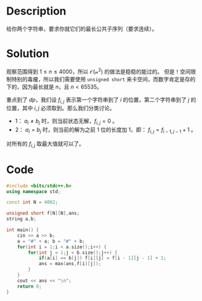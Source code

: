 # Description  
给你两个字符串，要求你就它们的最长公共子序列（要求连续）。

# Solution  
观察范围得到 $1\le n\le 4000$，所以 $\mathcal{O(n^2)}$  的做法是稳稳的能过的。 但是！空间限制特别的毒瘤，所以我们需要使用 ```unsigned short``` 来卡空间，而数字肯定是存的下的，因为最长就是 $n$，且 $n < 65535$。  

重点到了 $dp$，我们设 $f_{i,j}$ 表示第一个字符串到了 $i$ 的位置，第二个字符串到了 $j$ 的位置，其中 $i,j$ 必须取到。那么我们分类讨论。  
- 1： $a_i \neq b_j$ 时，则当前状态无解，$f_{i,j}=0$ 。  
- 2： $a_i = b_j$ 时，则当前的解为之前 1 位的长度加 1，即： $f_{i,j} = f_{i-1,j-1} + 1$ 。

对所有的 $f_{i,j}$ 取最大值就可以了。

# Code
```cpp
#include <bits/stdc++.h>
using namespace std;

const int N = 4002;

unsigned short f[N][N],ans;
string a,b;

int main() {
	cin >> a >> b;
	a = "#" + a; b = "#" + b;
	for(int i = 1;i < a.size();i++) {
		for(int j = 1;j < b.size();j++) {
			if(a[i] == b[j]) f[i][j] = f[i - 1][j - 1] + 1;
			ans = max(ans,f[i][j]);
		}
	}
	cout << ans << "\n";
	return 0;
}
```